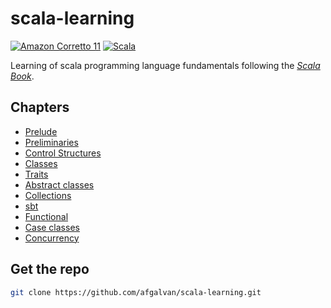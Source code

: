 # scala-learning

[![Amazon Corretto 11](https://img.shields.io/static/v1?label=Corretto&message=v11&style=for-the-badge&logo=java&labelColor=22272E&color=orange)](https://docs.aws.amazon.com/corretto/latest/corretto-11-ug/downloads-list.html)
[![Scala](https://img.shields.io/static/v1?label=Scala&message=v2.13.6&style=for-the-badge&logo=scala&labelColor=22272E&color=dc322f)](https://gradle.org/)

Learning of scala programming language fundamentals following the *[Scala Book](https://docs.scala-lang.org/overviews/scala-book/introduction.html)*.

## Chapters

- [Prelude](src/main/scala/chapter_00_prelude)
- [Preliminaries](src/main/scala/chapter_01_preliminaries)
- [Control Structures](src/main/scala/control/structures)
- [Classes](src/main/scala/classes)
- [Traits](src/main/scala/traits)
- [Abstract classes](src/main/scala/classes/abstraction)
- [Collections](src/main/scala/collections)
- [sbt](src/main/scala/sbt)
- [Functional](src/main/scala/functional)
- [Case classes](src/main/scala/classes/case)
- [Concurrency](src/main/scala/concurrency)


## Get the repo

```bash
git clone https://github.com/afgalvan/scala-learning.git
```
